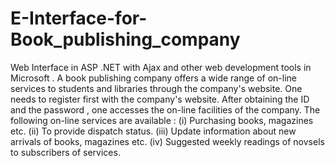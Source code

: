 # E-Interface-for-Book_publishing_company
Web Interface in ASP .NET with Ajax and other web development tools in Microsoft .
A book publishing company offers a wide range of on-line services to students and libraries through the company's website. 
One needs to register first with the company's website. 
After obtaining the ID and the password , one accesses the on-line facilities of the company. 
The following on-line services are available : 
  (i) Purchasing books, magazines etc. 
  (ii) To provide dispatch status. 
  (iii) Update information about new arrivals of books, magazines etc. 
  (iv) Suggested weekly readings of novsels to subscribers of services.
